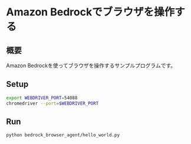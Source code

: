 # Amazon Bedrockでブラウザを操作する

## 概要

Amazon Bedrockを使ってブラウザを操作するサンプルプログラムです。

## Setup

```bash
export WEBDRIVER_PORT=54088
chromedriver --port=$WEBDRIVER_PORT
```

## Run

```bash
python bedrock_browser_agent/hello_world.py
```
